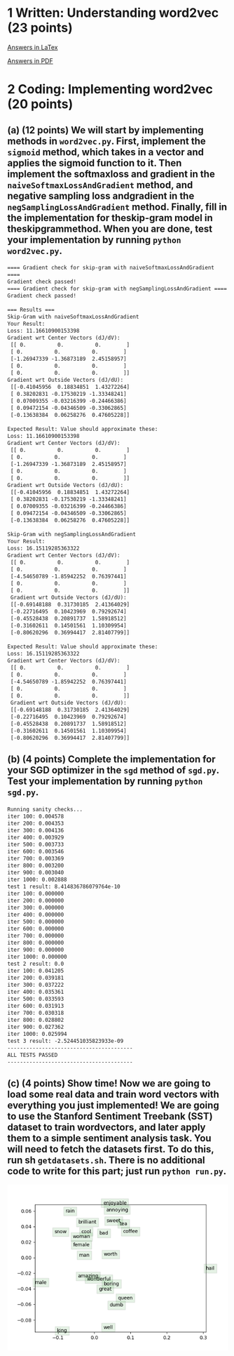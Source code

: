 # 1  Written: Understanding word2vec (23 points)

[Answers in LaTex](./a2_written.tex)

[Answers in PDF](./a2_written.pdf)

# 2  Coding: Implementing word2vec (20 points)
## (a)  (12 points) We will start by implementing methods in `word2vec.py`.  First, implement the `sigmoid` method, which takes in a vector and applies the sigmoid function to it.  Then implement the softmaxloss and gradient in the `naiveSoftmaxLossAndGradient` method, and negative sampling loss andgradient in the `negSamplingLossAndGradient` method.  Finally, fill in the implementation for theskip-gram model in theskipgrammethod.  When you are done, test your implementation by running `python word2vec.py`.

```
==== Gradient check for skip-gram with naiveSoftmaxLossAndGradient ====
Gradient check passed!
==== Gradient check for skip-gram with negSamplingLossAndGradient ====
Gradient check passed!

=== Results ===
Skip-Gram with naiveSoftmaxLossAndGradient
Your Result:
Loss: 11.16610900153398
Gradient wrt Center Vectors (dJ/dV):
 [[ 0.          0.          0.        ]
 [ 0.          0.          0.        ]
 [-1.26947339 -1.36873189  2.45158957]
 [ 0.          0.          0.        ]
 [ 0.          0.          0.        ]]
Gradient wrt Outside Vectors (dJ/dU):
 [[-0.41045956  0.18834851  1.43272264]
 [ 0.38202831 -0.17530219 -1.33348241]
 [ 0.07009355 -0.03216399 -0.24466386]
 [ 0.09472154 -0.04346509 -0.33062865]
 [-0.13638384  0.06258276  0.47605228]]

Expected Result: Value should approximate these:
Loss: 11.16610900153398
Gradient wrt Center Vectors (dJ/dV):
 [[ 0.          0.          0.        ]
 [ 0.          0.          0.        ]
 [-1.26947339 -1.36873189  2.45158957]
 [ 0.          0.          0.        ]
 [ 0.          0.          0.        ]]
Gradient wrt Outside Vectors (dJ/dU):
 [[-0.41045956  0.18834851  1.43272264]
 [ 0.38202831 -0.17530219 -1.33348241]
 [ 0.07009355 -0.03216399 -0.24466386]
 [ 0.09472154 -0.04346509 -0.33062865]
 [-0.13638384  0.06258276  0.47605228]]

Skip-Gram with negSamplingLossAndGradient
Your Result:
Loss: 16.15119285363322
Gradient wrt Center Vectors (dJ/dV):
 [[ 0.          0.          0.        ]
 [ 0.          0.          0.        ]
 [-4.54650789 -1.85942252  0.76397441]
 [ 0.          0.          0.        ]
 [ 0.          0.          0.        ]]
 Gradient wrt Outside Vectors (dJ/dU):
 [[-0.69148188  0.31730185  2.41364029]
 [-0.22716495  0.10423969  0.79292674]
 [-0.45528438  0.20891737  1.58918512]
 [-0.31602611  0.14501561  1.10309954]
 [-0.80620296  0.36994417  2.81407799]]

Expected Result: Value should approximate these:
Loss: 16.15119285363322
Gradient wrt Center Vectors (dJ/dV):
 [[ 0.          0.          0.        ]
 [ 0.          0.          0.        ]
 [-4.54650789 -1.85942252  0.76397441]
 [ 0.          0.          0.        ]
 [ 0.          0.          0.        ]]
 Gradient wrt Outside Vectors (dJ/dU):
 [[-0.69148188  0.31730185  2.41364029]
 [-0.22716495  0.10423969  0.79292674]
 [-0.45528438  0.20891737  1.58918512]
 [-0.31602611  0.14501561  1.10309954]
 [-0.80620296  0.36994417  2.81407799]]
 ```
## (b) (4 points) Complete the implementation for your SGD optimizer in the `sgd` method of `sgd.py`.  Test your implementation by running `python sgd.py`.
 ```
Running sanity checks...
iter 100: 0.004578
iter 200: 0.004353
iter 300: 0.004136
iter 400: 0.003929
iter 500: 0.003733
iter 600: 0.003546
iter 700: 0.003369
iter 800: 0.003200
iter 900: 0.003040
iter 1000: 0.002888
test 1 result: 8.414836786079764e-10
iter 100: 0.000000
iter 200: 0.000000
iter 300: 0.000000
iter 400: 0.000000
iter 500: 0.000000
iter 600: 0.000000
iter 700: 0.000000
iter 800: 0.000000
iter 900: 0.000000
iter 1000: 0.000000
test 2 result: 0.0
iter 100: 0.041205
iter 200: 0.039181
iter 300: 0.037222
iter 400: 0.035361
iter 500: 0.033593
iter 600: 0.031913
iter 700: 0.030318
iter 800: 0.028802
iter 900: 0.027362
iter 1000: 0.025994
test 3 result: -2.524451035823933e-09
----------------------------------------
ALL TESTS PASSED
----------------------------------------
```
## (c) (4 points) Show time!  Now we are going to load some real data and train word vectors with everything you just implemented!  We are going to use the Stanford Sentiment Treebank (SST) dataset to train wordvectors, and later apply them to a simple sentiment analysis task.  You will need to fetch the datasets first.  To do this, run sh `getdatasets.sh`.  There is no additional code to write for this part; just run `python run.py`.
![w2v](word_vectors.png)